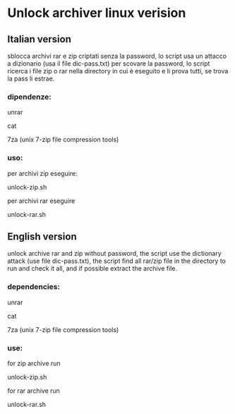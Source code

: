 # Unlock archiver linux verision

## Italian version
sblocca archivi rar e zip criptati senza la password, lo script usa un attacco a dizionario (usa il file dic-pass.txt) per scovare la password, lo script ricerca i file zip o rar nella directory in cui è eseguito e li prova tutti, se trova la pass li estrae.

### dipendenze:

unrar

cat

7za (unix 7-zip file compression tools)

### uso:

per archivi zip eseguire:

unlock-zip.sh

per archivi rar eseguire

unlock-rar.sh


## English version

unlock archive rar and zip without password, the script use the dictionary attack (use file dic-pass.txt), the script find all rar/zip file in the directory to run and check it all, and if possible extract the archive file.

### dependencies:

unrar

cat

7za (unix 7-zip file compression tools)

### use:

for zip archive run

unlock-zip.sh

for rar archive run

unlock-rar.sh